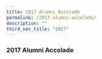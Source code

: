 ```yaml
---
title: 2017 Alumni Accolade
permalink: /2017-alumni-accolade/
description: ""
third_nav_title: "2017"
---
```



### 2017 Alumni Accolade